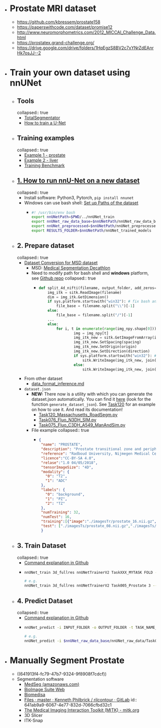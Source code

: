 - # Prostate MRI dataset
	- https://github.com/kbressem/prostate158
	- https://paperswithcode.com/dataset/promise12
	- http://www.neuromorphometrics.com/2012_MICCAI_Challenge_Data.html
	- https://prostatex.grand-challenge.org/
	- https://drive.google.com/drive/folders/1HqEgzS8BV2c7xYNrZdEAnrHk7osJJ--2
- #  Train your own dataset using nnUNet
	- ## Tools
	  collapsed:: true
		- [TotalSegmentator](https://github.com/wasserth/TotalSegmentator)
		- [How to train a U-Net](https://github.com/MIC-DKFZ/nnUNet)
	- ## Training examples
	  collapsed:: true
		- [Example 1 - prostate](https://github.com/MIC-DKFZ/nnUNet/blob/master/documentation/inference_example_Prostate.md)
		- [Example 2 - liver](https://github.com/MIC-DKFZ/nnUNet/blob/master/documentation/training_example_Hippocampus.md)
		- [Training Benchmark](https://github.com/MIC-DKFZ/nnUNet/blob/master/documentation/expected_epoch_times.md)
	- ## [1. How to run nnU-Net on a new dataset](https://github.com/MIC-DKFZ/nnUNet#how-to-run-nnu-net-on-a-new-dataset)
	  collapsed:: true
		- Install software: Python3, Pytorch, `pip install nnunet`
		- Windows can use bash shell: [Set up Paths of the dataset](https://github.com/MIC-DKFZ/nnUNet/blob/master/documentation/setting_up_paths.md)
			- ```bash
			  #! /usr/bin/env bash
			  export nnUNetPath=$PWD/../nnUNet_train
			  export nnUNet_raw_data_base=$nnUNetPath/nnUNet_raw_data_base
			  export nnUNet_preprocessed=$nnUNetPath/nnUNet_preprocessed
			  export RESULTS_FOLDER=$nnUNetPath/nnUNet_trained_models
			  ```
	- ## 2. Prepare dataset
	  collapsed:: true
		- [Dataset Conversion for MSD dataset](https://github.com/MIC-DKFZ/nnUNet/blob/master/documentation/dataset_conversion.md)
			- MSD: [Medical Segmentation Decathlon](http://medicaldecathlon.com/)
			- Need to modify path for bash shell and **windows** platform, see [Github repo](https://github.com/Kexin-Wei/nnUNet)
			  collapsed:: true
				- ```python
				  def split_4d_nifti(filename, output_folder, add_zeros=False):
				      img_itk = sitk.ReadImage(filename)
				      dim = img_itk.GetDimension()
				      if sys.platform.startswith("win32"): # fix bash and windows path issue. replace / to \\
				          file_base = filename.split("\\")[-1]
				      else:
				          file_base = filename.split("/")[-1] 
				      ...
				      else:
				          for i, t in enumerate(range(img_npy.shape[0])):
				                  img = img_npy[t]
				                  img_itk_new = sitk.GetImageFromArray(img)
				                  img_itk_new.SetSpacing(spacing)
				                  img_itk_new.SetOrigin(origin)
				                  img_itk_new.SetDirection(direction)
				                  if sys.platform.startswith("win32"): # fix bash and windows path issue. replace / to \\
				                      sitk.WriteImage(img_itk_new, join(output_folder, file_base[:-7] + "_%04.0d.nii.gz" % i).replace("/","\\")) 
				                  else:
				                      sitk.WriteImage(img_itk_new, join(output_folder, file_base[:-7] + "_%04.0d.nii.gz" % i))             
				  ```
		- From other dataset
			- [data_format_inference.md](https://github.com/MIC-DKFZ/nnUNet/blob/master/documentation/data_format_inference.md)
		- `dataset.json`
			- **NEW:** There now is a utility with which you can generate the dataset.json automatically. You can find it [here](https://github.com/MIC-DKFZ/nnUNet/blob/master/nnunet/dataset_conversion/utils.py) (look for the function `generate_dataset_json`). See [Task120](https://github.com/MIC-DKFZ/nnUNet/blob/master/nnunet/dataset_conversion/Task120_Massachusetts_RoadSegm.py) for an example on how to use it. And read its documentation!
				- [Task120_Massachusetts_RoadSegm.py](https://github.com/MIC-DKFZ/nnUNet/blob/master/nnunet/dataset_conversion/Task120_Massachusetts_RoadSegm.py)
				- [Task076_Fluo_N3DH_SIM.py](https://github.com/MIC-DKFZ/nnUNet/blob/master/nnunet/dataset_conversion/Task076_Fluo_N3DH_SIM.py)
				- [Task075_Fluo_C3DH_A549_ManAndSim.py](https://github.com/MIC-DKFZ/nnUNet/blob/master/nnunet/dataset_conversion/Task075_Fluo_C3DH_A549_ManAndSim.py)
			- File example
			  collapsed:: true
				- ```json
				  { 
				   "name": "PROSTATE", 
				   "description": "Prostate transitional zone and peripheral zone segmentation",
				   "reference": "Radboud University, Nijmegen Medical Centre",
				   "licence":"CC-BY-SA 4.0",
				   "relase":"1.0 04/05/2018",
				   "tensorImageSize": "4D",
				   "modality": { 
				     "0": "T2", 
				     "1": "ADC"
				   }, 
				   "labels": { 
				     "0": "background", 
				     "1": "PZ", 
				     "2": "TZ"
				   }, 
				   "numTraining": 32, 
				   "numTest": 16,
				   "training":[{"image":"./imagesTr/prostate_16.nii.gz","label":"./labelsTr/prostate_16.nii.gz"},{"image":"./imagesTr/prostate_04.nii.gz","label":"./labelsTr/prostate_04.nii.gz"},...], 
				   "test": ["./imagesTs/prostate_08.nii.gz","./imagesTs/prostate_22.nii.gz","./imagesTs/prostate_30.nii.gz",...]
				   }
				  ```
	- ## 3. Train Dataset
	  collapsed:: true
		- [Command explanation in Github](https://github.com/MIC-DKFZ/nnUNet#model-training)
		- ```bash
		  nnUNet_train 3d_fullres nnUNetTrainerV2 TaskXXX_MYTASK FOLD --npz
		  
		  # e.g.
		  nnUNet_train 3d_fullres nnUNetTrainerV2 Task005_Prostate 3 --npz
		  
		  ```
	- ## 4. Predict Dataset
	  collapsed:: true
		- [Command explanation in Github](https://github.com/MIC-DKFZ/nnUNet#run-inference)
		- ```bash
		  nnUNet_predict -i INPUT_FOLDER -o OUTPUT_FOLDER -t TASK_NAME_OR_ID -m CONFIGURATION --save_npz
		  
		  # e.g.
		  nnUNet_predict -i $nnUNet_raw_data_base/nnUNet_raw_data/Task005_Prostate/imagesTs/ -o OUTPUT_DIRECTORY -t 5 -m 3d_fullres
		  ```
- # Manually Segment Prostate
	- ((641913f4-fc79-47b7-9324-9f8908f7cdcf))
	- Segmentation software
		- [MedSeg (amazonaws.com)](http://htmlsegmentation.s3.eu-north-1.amazonaws.com/index.html)
		- [BioImage Suite Web](https://bioimagesuiteweb.github.io/webapp/)
		- [Biomedisa](https://biomedisa.de/)
		- [Files · master · Kenneth Philbrick / rilcontour · GitLab](https://gitlab.com/Philbrick/rilcontour/tree/master)
		  id:: 641ab9a9-6067-4e77-832d-7066cfbd32c1
		- [The Medical Imaging Interaction Toolkit (MITK) - mitk.org](https://www.mitk.org/wiki/The_Medical_Imaging_Interaction_Toolkit_(MITK))
		- 3D Slicer
		- ITK-Snap